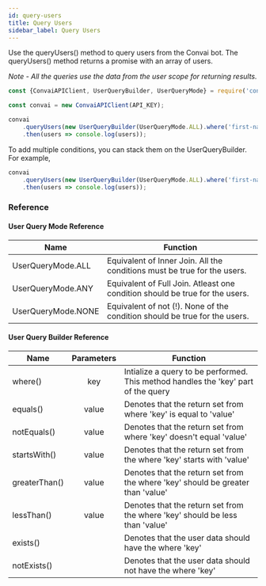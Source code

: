 ```yaml
---
id: query-users
title: Query Users
sidebar_label: Query Users
---
```


Use the queryUsers() method to query users from the Convai bot. The queryUsers() method returns a promise with an array of users.

*Note - All the queries use the data from the user scope for returning results.*

```js
const {ConvaiAPIClient, UserQueryBuilder, UserQueryMode} = require('convai-sdk');

const convai = new ConvaiAPIClient(API_KEY);

convai
    .queryUsers(new UserQueryBuilder(UserQueryMode.ALL).where('first-name').equals('John').build())
    .then(users => console.log(users));
```

To add multiple conditions, you can stack them on the UserQueryBuilder. For example,

```js
convai
    .queryUsers(new UserQueryBuilder(UserQueryMode.ALL).where('first-name').equals('John').where('last-name').equals('Snow').build())
    .then(users => console.log(users));
```

### Reference

#### User Query Mode Reference

| Name | Function |
| --- | --- |
| UserQueryMode.ALL | Equivalent of Inner Join. All the conditions must be true for the users. |
| UserQueryMode.ANY | Equivalent of Full Join. Atleast one condition should be true for the users. |
| UserQueryMode.NONE | Equivalent of not (!). None of the condition should be true for the users. |

#### User Query Builder Reference

| Name | Parameters | Function |
| --- | :---: | --- |
| where() | key | Intialize a query to be performed. This method handles the 'key' part of the query |
| equals() | value | Denotes that the return set from where 'key' is equal to 'value' |
| notEquals() | value | Denotes that the return set from where 'key' doesn't equal 'value' |
| startsWith() | value | Denotes that the return set from the where 'key' starts with 'value' |
| greaterThan() | value | Denotes that the return set from the where 'key' should be greater than 'value' |
| lessThan() | value | Denotes that the return set from the where 'key' should be less than 'value' |
| exists() |  | Denotes that the user data should have the where 'key' |
| notExists() |  | Denotes that the user data should not have the where 'key' |